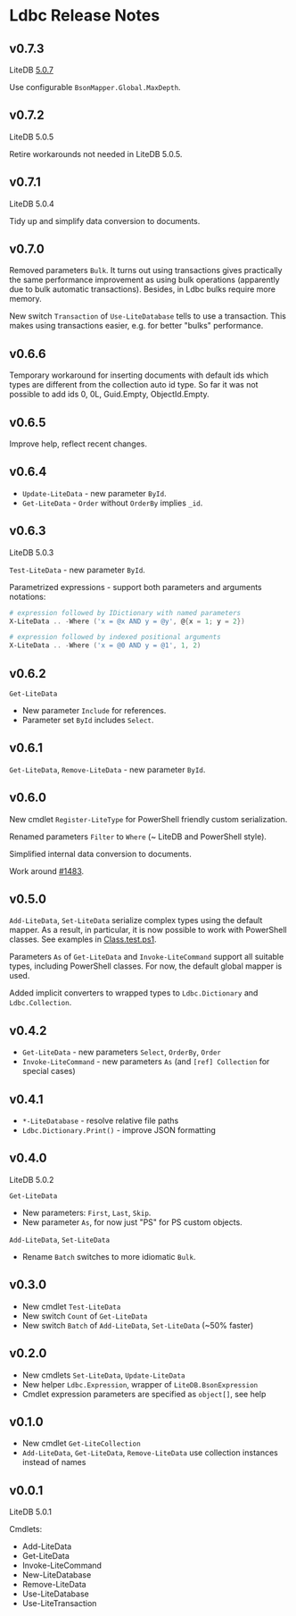 # Ldbc Release Notes

## v0.7.3

LiteDB [5.0.7](https://github.com/mbdavid/LiteDB/releases/tag/v5.0.7)

Use configurable `BsonMapper.Global.MaxDepth`.

## v0.7.2

LiteDB 5.0.5

Retire workarounds not needed in LiteDB 5.0.5.

## v0.7.1

LiteDB 5.0.4

Tidy up and simplify data conversion to documents.

## v0.7.0

Removed parameters `Bulk`. It turns out using transactions gives practically
the same performance improvement as using bulk operations (apparently due to
bulk automatic transactions). Besides, in Ldbc bulks require more memory.

New switch `Transaction` of `Use-LiteDatabase` tells to use a transaction.
This makes using transactions easier, e.g. for better "bulks" performance.

## v0.6.6

Temporary workaround for inserting documents with default ids which types are
different from the collection auto id type. So far it was not possible to add
ids 0, 0L, Guid.Empty, ObjectId.Empty.

## v0.6.5

Improve help, reflect recent changes.

## v0.6.4

- `Update-LiteData` - new parameter `ById`.
- `Get-LiteData` - `Order` without `OrderBy` implies `_id`.

## v0.6.3

LiteDB 5.0.3

`Test-LiteData` - new parameter `ById`.

Parametrized expressions - support both parameters and arguments notations:

```powershell
# expression followed by IDictionary with named parameters
X-LiteData .. -Where ('x = @x AND y = @y', @{x = 1; y = 2})

# expression followed by indexed positional arguments
X-LiteData .. -Where ('x = @0 AND y = @1', 1, 2)
```

## v0.6.2

`Get-LiteData`

- New parameter `Include` for references.
- Parameter set `ById` includes `Select`.

## v0.6.1

`Get-LiteData`, `Remove-LiteData` - new parameter `ById`.

## v0.6.0

New cmdlet `Register-LiteType` for PowerShell friendly custom serialization.

Renamed parameters `Filter` to `Where` (~ LiteDB and PowerShell style).

Simplified internal data conversion to documents.

Work around [#1483](https://github.com/mbdavid/LiteDB/issues/1483).

## v0.5.0

`Add-LiteData`, `Set-LiteData` serialize complex types using the default mapper.
As a result, in particular, it is now possible to work with PowerShell classes.
See examples in [Class.test.ps1](https://github.com/nightroman/Ldbc/blob/master/Tests/Class.test.ps1).

Parameters `As` of `Get-LiteData` and `Invoke-LiteCommand` support all suitable
types, including PowerShell classes. For now, the default global mapper is used.

Added implicit converters to wrapped types to `Ldbc.Dictionary` and `Ldbc.Collection`.

## v0.4.2

- `Get-LiteData` - new parameters `Select`, `OrderBy`, `Order`
- `Invoke-LiteCommand` - new parameters `As` (and `[ref] Collection` for special cases)

## v0.4.1

- `*-LiteDatabase` - resolve relative file paths
- `Ldbc.Dictionary.Print()` - improve JSON formatting

## v0.4.0

LiteDB 5.0.2

`Get-LiteData`

- New parameters: `First`, `Last`, `Skip`.
- New parameter `As`, for now just "PS" for PS custom objects.

`Add-LiteData`, `Set-LiteData`

- Rename `Batch` switches to more idiomatic `Bulk`.

## v0.3.0

- New cmdlet `Test-LiteData`
- New switch `Count` of `Get-LiteData`
- New switch `Batch` of `Add-LiteData`, `Set-LiteData` (~50% faster)

## v0.2.0

- New cmdlets `Set-LiteData`, `Update-LiteData`
- New helper `Ldbc.Expression`, wrapper of `LiteDB.BsonExpression`
- Cmdlet expression parameters are specified as `object[]`, see help

## v0.1.0

- New cmdlet `Get-LiteCollection`
- `Add-LiteData`, `Get-LiteData`, `Remove-LiteData` use collection instances instead of names

## v0.0.1

LiteDB 5.0.1

Cmdlets:

- Add-LiteData
- Get-LiteData
- Invoke-LiteCommand
- New-LiteDatabase
- Remove-LiteData
- Use-LiteDatabase
- Use-LiteTransaction
